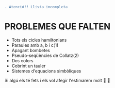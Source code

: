 ```diff
- Atenció!! Llista incompleta
```
# PROBLEMES QUE FALTEN
- Tots els cicles hamiltonians
- Paraules amb a, b i c(1)
- Apagant bombetes
- Pseudo-seqüències de Collatz(2)
- Dos colors
- Cobrint un tauler
- Sistemes d'equacions simbòliques

Si algú els té fets i els vol afegir l'estimarem molt :purple_heart: :yellow_heart:
